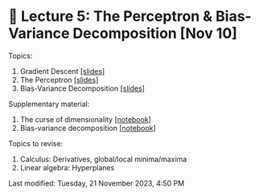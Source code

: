 # &#x1F4D1; Lecture 5: The Perceptron & Bias-Variance Decomposition [Nov 10]

Topics:

1. Gradient Descent [[slides]](content/04_gradient%20descent.pdf)
1. The Perceptron [[slides]](content/05_perceptron.pdf)
1. Bias-Variance Decomposition [[slides]](content/05_bias_variance.pdf)


Supplementary material:

1. The curse of dimensionality [[notebook]](../../demos/03_curse.ipynb)
1. Bias-variance decomposition [[notebook]](../../demos/04_bias_variance.ipynb)


Topics to revise:

1. Calculus: Derivatives, global/local minima/maxima
1. Linear algebra: Hyperplanes

Last modified: Tuesday, 21 November 2023, 4:50 PM
